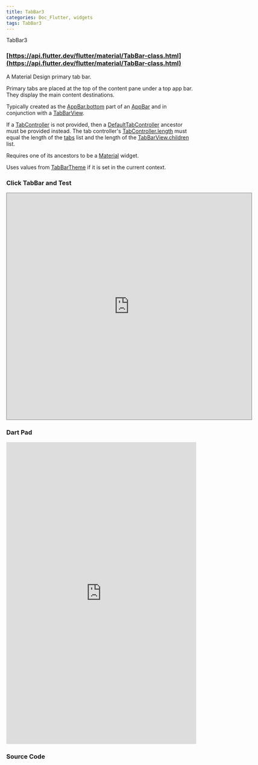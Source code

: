 ```yaml
---
title: TabBar3
categories: Doc_Flutter, widgets
tags: TabBar3
---
```

TabBar3

### [https://api.flutter.dev/flutter/material/TabBar-class.html](https://api.flutter.dev/flutter/material/TabBar-class.html)

A Material Design primary tab bar.

Primary tabs are placed at the top of the content pane under a top app bar. They display the main content destinations.

Typically created as the [AppBar.bottom](https://api.flutter.dev/flutter/material/AppBar/bottom.html) part of an [AppBar](https://api.flutter.dev/flutter/material/AppBar-class.html) and in conjunction with a [TabBarView](https://api.flutter.dev/flutter/material/TabBarView-class.html).

If a [TabController](https://api.flutter.dev/flutter/material/TabController-class.html) is not provided, then a [DefaultTabController](https://api.flutter.dev/flutter/material/DefaultTabController-class.html) ancestor must be provided instead. The tab controller's [TabController.length](https://api.flutter.dev/flutter/material/TabController/length.html) must equal the length of the [tabs](https://api.flutter.dev/flutter/material/TabBar/tabs.html) list and the length of the [TabBarView.children](https://api.flutter.dev/flutter/material/TabBarView/children.html) list.

Requires one of its ancestors to be a [Material](https://api.flutter.dev/flutter/material/Material-class.html) widget.

Uses values from [TabBarTheme](https://api.flutter.dev/flutter/material/TabBarTheme-class.html) if it is set in the current context.

### Click TabBar and Test

<iframe src="https://kissthecoke.github.io/doc_flutter_samples//" style="width:650px;height:600px;border:1px solid gray"></iframe>

### Dart Pad

<iframe src="https://dartpad.dev/?id=bc78855191a6aa416338d5ee3f2ce975" style="width:100%;height:800px;border:none"></iframe>

### Source Code


<script src="https://gist.github.com/kissthecoke/bc78855191a6aa416338d5ee3f2ce975.js"></script>
